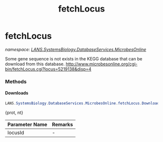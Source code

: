 ﻿---
title: fetchLocus
---

# fetchLocus
_namespace: [LANS.SystemsBiology.DatabaseServices.MicrobesOnline](N-LANS.SystemsBiology.DatabaseServices.MicrobesOnline.html)_

Some gene sequence is not exists in the KEGG database that can be download from this database.
 http://www.microbesonline.org/cgi-bin/fetchLocus.cgi?locus=5219138&disp=4



### Methods

#### Downloads
```csharp
LANS.SystemsBiology.DatabaseServices.MicrobesOnline.fetchLocus.Downloads(System.String)
```
{prot, nt}

|Parameter Name|Remarks|
|--------------|-------|
|locusId|-|



